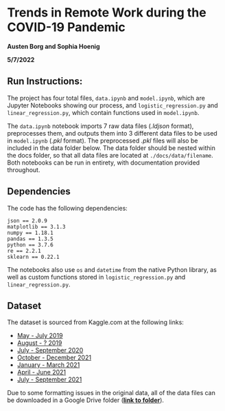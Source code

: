 # Trends in Remote Work during the COVID-19 Pandemic

**Austen Borg and Sophia Hoenig**

 **5/7/2022**


## Run Instructions:
The project has four total files, ```data.ipynb``` and ```model.ipynb```, which are Jupyter Notebooks showing our process, and ```logistic_regression.py``` and ```linear_regression.py```, which contain functions used in ```model.ipynb```. 

The ```data.ipynb``` notebook imports 7 raw data files (*.ldjson* format), preprocesses them, and outputs them into 3 different data files to be used in ```model.ipynb``` (*.pkl* format). The preprocessed *.pkl* files will also be included in the data folder below. The data folder should be nested within the docs folder, so that all data files are located at ```./docs/data/filename```. Both notebooks can be run in entirety, with documentation provided throughout. 

## Dependencies
The code has the following dependencies:
```
json == 2.0.9
matplotlib == 3.1.3
numpy == 1.18.1
pandas == 1.3.5
python == 3.7.6
re == 2.2.1
sklearn == 0.22.1
```

The notebooks also use ```os``` and ```datetime``` from the native Python library, as well as custom functions stored in ```logistic_regression.py``` and ```linear_regression.py```. 

## Dataset
The dataset is sourced from Kaggle.com at the following links:

* [May - July 2019](https://www.kaggle.com/datasets/promptcloud/us-job-listings-on-indeed)
* [August - ? 2019](https://www.kaggle.com/datasets/promptcloud/job-listings-on-indeed-usa)
* [July - September 2020](https://www.kaggle.com/datasets/promptcloud/usa-indeed-job-listing)
* [October - December 2021](https://www.kaggle.com/datasets/promptcloud/indeed-usa-job-listing)
* [January - March 2021](https://www.kaggle.com/datasets/promptcloud/indeed-usa-job-listing-dataset)
* [April - June 2021](https://www.kaggle.com/datasets/promptcloud/usa-indeed-job-data)
* [July - September 2021](https://www.kaggle.com/datasets/promptcloud/job-data-usa-indeed)

Due to some formatting issues in the original data, all of the data files can be downloaded in a Google Drive folder ([**link to folder**](https://drive.google.com/drive/folders/1CWVnQrpLDJT2wMtlHXkSUz5tBeQydXNA?usp=sharing)). 
